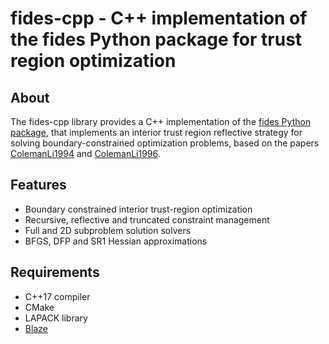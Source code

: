 # fides-cpp - C++ implementation of the fides Python package for trust region optimization

## About

The fides-cpp library provides a C++ implementation of the 
[fides Python package](https://github.com/fides-dev/fides), that implements an
interior trust region reflective strategy for solving boundary-constrained
optimization problems, based on the papers
[ColemanLi1994](https://doi.org/10.1007/BF01582221) and
[ColemanLi1996](http://dx.doi.org/10.1137/0806023).
 
## Features

* Boundary constrained interior trust-region optimization
* Recursive, reflective and truncated constraint management
* Full and 2D subproblem solution solvers
* BFGS, DFP and SR1 Hessian approximations

## Requirements

* C++17 compiler
* CMake
* LAPACK library
* [Blaze](https://bitbucket.org/blaze-lib/blaze)
